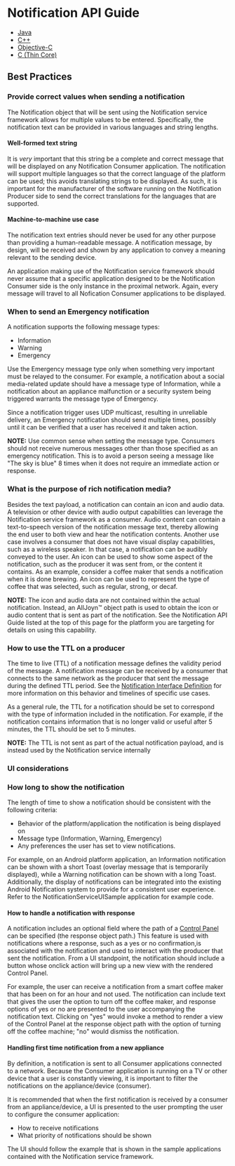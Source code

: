 # Notification API Guide

* [Java][notif-java]
* [C++][notif-cpp]
* [Objective-C][notif-objc]
* [C (Thin Core)][notif-c-thin]


## Best Practices

### Provide correct values when sending a notification

The Notification object that will be sent using the Notification
service framework allows for multiple values to be entered.
Specifically, the notification text can be provided in various
languages and string lengths.

#### Well-formed text string

It is *very* important that this string be a complete and
correct message that will be displayed on any Notification
Consumer application. The notification will support multiple
languages so that the correct language of the platform can
be used; this avoids translating strings to be displayed.
As such, it is important for the manufacturer of the software
running on the Notification Producer side to send the correct
translations for the languages that are supported.

#### Machine-to-machine use case

The notification text entries should never be used for any
other purpose than providing a human-readable message.
A notification message, by design, will be received and
shown by any application to convey a meaning relevant to the
sending device.

An application making use of the Notification service framework
should never assume that a specific application designed to be
the Notification Consumer side is the only instance in the
proximal network. Again, every message will travel to all
Nofication Consumer applications to be displayed.

### When to send an Emergency notification

A notification supports the following message types:

* Information
* Warning
* Emergency

Use the Emergency message type only when something very important
must be relayed to the consumer. For example, a notification
about a social media-related update should have a message type
of Information, while a notification about an appliance malfunction
or a security system being triggered warrants the message type of Emergency.

Since a notification trigger uses UDP multicast, resulting in
unreliable delivery, an Emergency notification should send
multiple times, possibly until it can be verified that a user
has received it and taken action.

**NOTE:** Use common sense when setting the message type. Consumers
should not receive numerous messages other than those specified
as an emergency notification. This is to avoid a person seeing
a message like "The sky is blue" 8 times when it does not
require an immediate action or response.

### What is the purpose of rich notification media?

Besides the text payload, a notification can contain an icon
and audio data. A television or other device with audio output
capabilities can leverage the Notification service framework
as a consumer. Audio content can contain a text-to-speech
version of the notification message text, thereby allowing
the end user to both view and hear the notification contents.
Another use case involves a consumer that does not have visual
display capabilities, such as a wireless speaker. In that case,
a notification can be audibly conveyed to the user. An icon
can be used to show some aspect of the notification, such as
the producer it was sent from, or the content it contains.
As an example, consider a coffee maker that sends a notification
when it is done brewing. An icon can be used to represent
the type of coffee that was selected, such as regular, strong, or decaf.

**NOTE:** The icon and audio data are not contained within the
actual notification. Instead, an AllJoyn&trade; object path is used
to obtain the icon or audio content that is sent as part of
the notification. See the Notification API Guide listed at
the top of this page for the platform you are targeting for
details on using this capability.

### How to use the TTL on a producer

The time to live (TTL) of a notification message defines the
validity period of the message. A notification message can
be received by a consumer that connects to the same network
as the producer that sent the message during the defined TTL
period. See the [Notification Interface Definition][notification-interface-definition]
for more information on this behavior and timelines of specific use cases.

As a general rule, the TTL for a notification should be set to correspond
with the type of information included in the notification. For example,
if the notification contains information that is no longer valid or
useful after 5 minutes, the TTL should be set to 5 minutes.

**NOTE:** The TTL is not sent as part of the actual notification
payload, and is instead used by the Notification service internally

### UI considerations

### How long to show the notification

The length of time to show a notification should be consistent
with the following criteria:

* Behavior of the platform/application the notification is
being displayed on
* Message type (Information, Warning, Emergency)
* Any preferences the user has set to view notifications.

For example, on an Android platform application, an Information
notification can be shown with a short Toast (overlay message
that is temporarily displayed), while a Warning notification
can be shown with a long Toast. Additionally, the display of
notifications can be integrated into the existing Android
Notification system to provide for a consistent user experience.
Refer to the NotificationServiceUISample application for example code.

#### How to handle a notification with response

A notification includes an optional field where the path of
a [Control Panel][controlpanel-learn-index] can be specified (the response object path.) 
This feature is used with notifications where a response, 
such as a yes or no confirmation,is associated with the notification 
and used to interact with the producer that sent the notification. 
From a UI standpoint, the notification should include a button whose 
onclick action will bring up a new view with the rendered Control Panel.

For example, the user can receive a notification from a smart
coffee maker that has been on for an hour and not used. The
notification can include text that gives the user the option
to turn off the coffee maker, and response options of yes
or no are presented to the user accompanying the notification
text. Clicking on "yes" would invoke a method to render a view
of the Control Panel at the response object path with the option of 
turning off the coffee machine; "no" would dismiss
the notification.

#### Handling first time notification from a new appliance

By definition, a notification is sent to all Consumer applications
connected to a network. Because the Consumer application is running
on a TV or other device that a user is constantly viewing, it is
important to filter the notifications on the appliance/device (consumer).

It is recommended that when the first notification is received
by a consumer from an appliance/device, a UI is presented to
the user prompting the user to configure the consumer application:

* How to receive notifications
* What priority of notifications should be shown

The UI should follow the example that is shown in the sample
applications contained with the Notification service framework.



[notif-java]: /develop/api-guide/notification/java
[notif-cpp]: /develop/api-guide/notification/cpp
[notif-objc]: /develop/api-guide/notification/objc
[notif-c-thin]: /develop/api-guide/notification/c-thin
[notification-interface-definition]: /learn/base-services/notification/interface
[controlpanel-learn-index]: /learn/base-services/controlpanel/index
